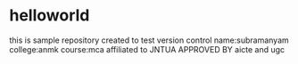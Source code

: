 # helloworld
this is sample repository created to test version control
name:subramanyam
college:anmk
course:mca
affiliated to JNTUA APPROVED BY aicte and ugc
